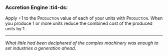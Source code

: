 ### **Accretion Engine** :ti4-ds:

Apply +1 to the <span style="font-variant:small-caps;">Production</span> value of each of your units with <span style="font-variant:small-caps;">Production</span>.
When you produce 1 or more units reduce the combined cost of the produced units by 1.

---

*What little had been deciphered of the complex machinery was enough to set industries a generation ahead.*
